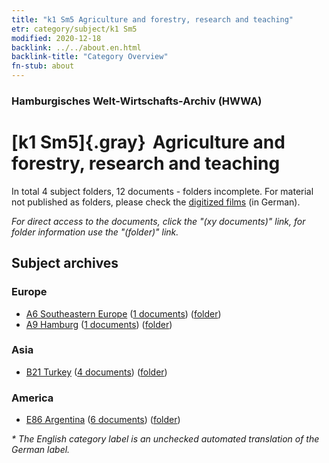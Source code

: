 ```yaml
---
title: "k1 Sm5 Agriculture and forestry, research and teaching"
etr: category/subject/k1 Sm5
modified: 2020-12-18
backlink: ../../about.en.html
backlink-title: "Category Overview"
fn-stub: about
---
```


### Hamburgisches Welt-Wirtschafts-Archiv (HWWA)
# [k1 Sm5]{.gray}&#8201; Agriculture and forestry, research and teaching&#160; 





In total 4 subject folders, 12 documents - folders incomplete.
For material not published as folders, please check the [digitized films](/film/h1_sh) (in German).

_For direct access to the documents, click the "(xy documents)" link, for folder information use the "(folder)" link._

## Subject archives



### Europe

- [A6 Southeastern Europe](../../../geo/about.en.html#A6) (<a href="https://dfg-viewer.de/show/?tx_dlf[id]=https://pm20.zbw.eu/mets/sh/1409xx/140900/1447xx/144725/public.mets.en.xml" target="_blank">1 documents</a>) ([folder](http://purl.org/pressemappe20/folder/sh/140900,144725))
- [A9 Hamburg](../../../geo/about.en.html#A9) (<a href="https://dfg-viewer.de/show/?tx_dlf[id]=https://pm20.zbw.eu/mets/sh/1409xx/140905/1447xx/144725/public.mets.en.xml" target="_blank">1 documents</a>) ([folder](http://purl.org/pressemappe20/folder/sh/140905,144725))

### Asia

- [B21 Turkey](../../../geo/about.en.html#B21) (<a href="https://dfg-viewer.de/show/?tx_dlf[id]=https://pm20.zbw.eu/mets/sh/1411xx/141111/1447xx/144725/public.mets.en.xml" target="_blank">4 documents</a>) ([folder](http://purl.org/pressemappe20/folder/sh/141111,144725))

### America

- [E86 Argentina](../../../geo/about.en.html#E86) (<a href="https://dfg-viewer.de/show/?tx_dlf[id]=https://pm20.zbw.eu/mets/sh/1416xx/141692/1447xx/144725/public.mets.en.xml" target="_blank">6 documents</a>) ([folder](http://purl.org/pressemappe20/folder/sh/141692,144725))


_* The English category label is an unchecked automated translation of the German label._

